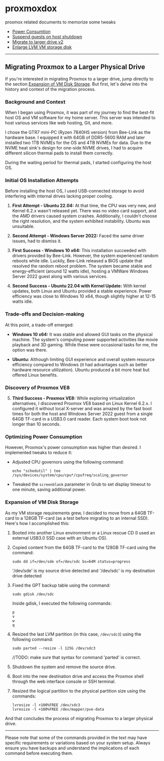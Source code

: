 # proxmoxdox
proxmox related documents to memorize some tweaks

 - [Power Consumtion](PowerConsumtion.md)
 - [Suspend guests on host shutdown](SuspendAllOnReboot.md)
 - [Migrate to larger drive v2](MigrateToLargerDrive_v2.md)
 - [Enlarge LVM VM storage disk](EnlargeVMdisk.md)
---

## Migrating Proxmox to a Larger Physical Drive

If you're interested in migrating Proxmox to a larger drive, jump directly to the section [Expansion of VM Disk Storage](#expansion-of-vm-disk-storage). But first, let's delve into the history and context of the migration process.

### Background and Context

When I began using Proxmox, it was part of my journey to find the best-fit host OS and VM software for my home server. This server was intended to host various services like web hosting, Git, and more.

I chose the GTR7 mini-PC (Ryzen 7840HS version) from Bee-Link as the hardware base. I equipped it with 64GB of DDR5-5600 RAM and later installed two 1TB NVMEs for the OS and 4TB NVMEs for data. Due to the NVME heat sink's design for one-side NVME drives, I had to acquire different silicon thermal pads to install them correctly.

During the waiting period for thermal pads, I started configuring the host OS.

### Initial OS Installation Attempts

Before installing the host OS, I used USB-connected storage to avoid interfering with internal drives lacking proper cooling.

1. **First Attempt - Ubuntu 22.04:** At that time, the CPU was very new, and Kernel 6.2.x wasn't released yet. There was no video card support, and the AMD drivers caused system crashes. Additionally, I couldn't choose the right resolution, and the system exhibited instability. Ubuntu was unsuitable.

2. **Second Attempt - Windows Server 2022:** Faced the same driver issues, had to dismiss it.

3. **First Success - Windows 10 x64:** This installation succeeded with drivers provided by Bee-Link. However, the system experienced random reboots while idle. Luckily, Bee-Link released a BIOS update that resolved the random reboot problem. The system became stable and energy-efficient (around 12 watts idle), hosting a VMWare Windows Server 2022 guest along with various services.

4. **Second Success - Ubuntu 22.04 with Kernel Update:** With kernel updates, both Linux and Ubuntu provided a stable experience. Power efficiency was close to Windows 10 x64, though slightly higher at 12-15 watts idle.

### Trade-offs and Decision-making

At this point, a trade-off emerged:

- **Windows 10 x64:** It was stable and allowed GUI tasks on the physical machine. The system's computing power supported activities like movie playback and 3D gaming. While these were occasional tasks for me, the option was there.

- **Ubuntu:** Although limiting GUI experience and overall system resource efficiency compared to Windows (it had advantages such as better hardware resource utilization). Ubuntu produced a bit more heat but offered Linux benefits.

### Discovery of Proxmox VE8

5. **Third Success - Proxmox VE8:** While exploring virtualization alternatives, I discovered Proxmox VE8 based on Linux Kernel 6.2.x. I configured it without local X-server and was amazed by the fast boot times for both the host and Windows Server 2022 guest from a single 64GB TF-card in a USB3.0 card reader. Each system boot took not longer than 10 seconds.

### Optimizing Power Consumption

However, Proxmox's power consumption was higher than desired. I implemented tweaks to reduce it:

- Adjusted CPU governors using the following command:
  ```shell
  echo "schedutil" | tee /sys/devices/system/cpu/cpu*/cpufreq/scaling_governor
  ```
  
- Tweaked the `screenblank` parameter in Grub to set display timeout to one minute, saving additional power.

### Expansion of VM Disk Storage

As my VM storage requirements grew, I decided to move from a 64GB TF-card to a 128GB TF-card (as a test before migrating to an internal SSD). Here's how I accomplished this:

1. Booted into another Linux environment or a Linux rescue CD (I used an external USB3.0 SSD case with an Ubuntu OS).

2. Copied content from the 64GB TF-card to the 128GB TF-card using the command:
   ```shell
   sudo dd if=/dev/sde of=/dev/sdc bs=64M status=progress
   ```
   '/dev/sde' is my source drive detected
   and
   '/dev/sdc' is my destination drive detected
   
4. Fixed the GPT backup table using the command:
   ```shell
   sudo gdisk /dev/sdc
   ```
   Inside gdisk, I executed the following commands:
   ```
   p
   v
   w
   q
   ```

5. Resized the last LVM partition (in this case, `/dev/sdc3`) using the following command:
   ```shell
   sudo parted --resize -l 125G /dev/sdc3
   ```
   //TODO: make sure that syntax for command 'parted' is correct.
   
6. Shutdown the system and remove the source drive.

7. Boot into the new destination drive and access the Proxmox shell through the web interface console or SSH terminal.

8. Resized the logical partition to the physical partition size using the commands:
   ```shell
   lvresize -l +100%FREE /dev/sdc3
   lvresize -l +100%FREE /dev/mapper/pve-data
   ```

And that concludes the process of migrating Proxmox to a larger physical drive.

---

Please note that some of the commands provided in the text may have specific requirements or variations based on your system setup. Always ensure you have backups and understand the implications of each command before executing them.
